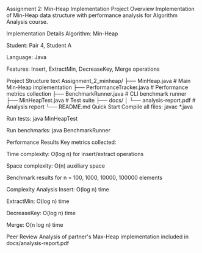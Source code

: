 Assignment 2: Min-Heap Implementation
Project Overview
Implementation of Min-Heap data structure with performance analysis for Algorithm Analysis course.

Implementation Details
Algorithm: Min-Heap

Student: Pair 4, Student A

Language: Java

Features: Insert, ExtractMin, DecreaseKey, Merge operations

Project Structure
text
Assignment_2_minheap/
├── MinHeap.java              # Main Min-Heap implementation
├── PerformanceTracker.java   # Performance metrics collection
├── BenchmarkRunner.java      # CLI benchmark runner
├── MinHeapTest.java          # Test suite
├── docs/
│   └── analysis-report.pdf   # Analysis report
└── README.md
Quick Start
Compile all files:
javac *.java

Run tests:
java MinHeapTest

Run benchmarks:
java BenchmarkRunner

Performance Results
Key metrics collected:

Time complexity: O(log n) for insert/extract operations

Space complexity: O(n) auxiliary space

Benchmark results for n = 100, 1000, 10000, 100000 elements

Complexity Analysis
Insert: O(log n) time

ExtractMin: O(log n) time

DecreaseKey: O(log n) time

Merge: O(n log n) time

Peer Review
Analysis of partner's Max-Heap implementation included in docs/analysis-report.pdf